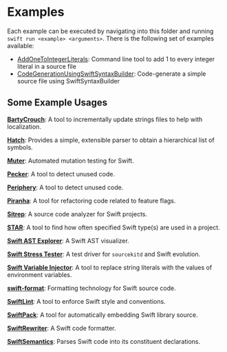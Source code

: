 # Examples

Each example can be executed by navigating into this folder and running `swift run <example> <arguments>`. There is the following set of examples available:

- [AddOneToIntegerLiterals](AddOneToIntegerLiterals.swift): Command line tool to add 1 to every integer literal in a source file
- [CodeGenerationUsingSwiftSyntaxBuilder](CodeGenerationUsingSwiftSyntaxBuilder.swift): Code-generate a simple source file using SwiftSyntaxBuilder

## Some Example Usages

[**BartyCrouch**](https://github.com/Flinesoft/BartyCrouch): A tool to incrementally update strings files to help with localization.

[**Hatch**](https://github.com/sdidla/Hatch): Provides a simple, extensible parser to obtain a hierarchical list of symbols.

[**Muter**](https://github.com/muter-mutation-testing/muter): Automated mutation testing for Swift.

[**Pecker**](https://github.com/woshiccm/Pecker): A tool to detect unused code.

[**Periphery**](https://github.com/peripheryapp/periphery): A tool to detect unused code.

[**Piranha**](https://github.com/uber/piranha): A tool for refactoring code related to feature flags.

[**Sitrep**](https://github.com/twostraws/Sitrep): A source code analyzer for Swift projects.

[**STAR**](https://github.com/thumbtack/star): A tool to find how often specified Swift type(s) are used in a project.

[**Swift AST Explorer**](https://swift-ast-explorer.com/): A Swift AST visualizer.

[**Swift Stress Tester**](https://github.com/apple/swift-stress-tester): A test driver for `sourcekitd` and Swift evolution.

[**Swift Variable Injector**](https://github.com/LucianoPAlmeida/variable-injector): A tool to replace string literals with the values of environment variables.

[**swift-format**](https://github.com/apple/swift-format): Formatting technology for Swift source code.

[**SwiftLint**](https://github.com/realm/SwiftLint): A tool to enforce Swift style and conventions.

[**SwiftPack**](https://github.com/omochi/SwiftPack): A tool for automatically embedding Swift library source.

[**SwiftRewriter**](https://github.com/inamiy/SwiftRewriter): A Swift code formatter.

[**SwiftSemantics**](https://github.com/SwiftDocOrg/SwiftSemantics): Parses Swift code into its constituent declarations.
